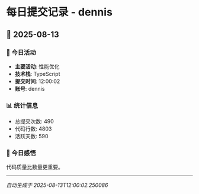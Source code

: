 # 每日提交记录 - dennis

## 📅 2025-08-13

### 🎯 今日活动
- **主要活动**: 性能优化
- **技术栈**: TypeScript
- **提交时间**: 12:00:02
- **账号**: dennis

### 📊 统计信息
- 总提交次数: 490
- 代码行数: 4803
- 活跃天数: 590

### 💭 今日感悟
代码质量比数量更重要。

---
*自动生成于 2025-08-13T12:00:02.250086*
